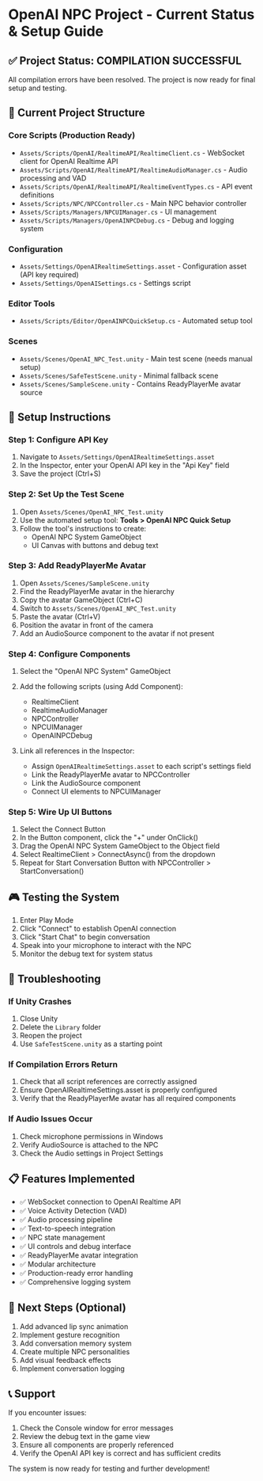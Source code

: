 # OpenAI NPC Project - Current Status & Setup Guide

## ✅ Project Status: COMPILATION SUCCESSFUL

All compilation errors have been resolved. The project is now ready for final setup and testing.

## 📁 Current Project Structure

### Core Scripts (Production Ready)
- `Assets/Scripts/OpenAI/RealtimeAPI/RealtimeClient.cs` - WebSocket client for OpenAI Realtime API
- `Assets/Scripts/OpenAI/RealtimeAPI/RealtimeAudioManager.cs` - Audio processing and VAD
- `Assets/Scripts/OpenAI/RealtimeAPI/RealtimeEventTypes.cs` - API event definitions
- `Assets/Scripts/NPC/NPCController.cs` - Main NPC behavior controller
- `Assets/Scripts/Managers/NPCUIManager.cs` - UI management
- `Assets/Scripts/Managers/OpenAINPCDebug.cs` - Debug and logging system

### Configuration
- `Assets/Settings/OpenAIRealtimeSettings.asset` - Configuration asset (API key required)
- `Assets/Settings/OpenAISettings.cs` - Settings script

### Editor Tools
- `Assets/Scripts/Editor/OpenAINPCQuickSetup.cs` - Automated setup tool

### Scenes
- `Assets/Scenes/OpenAI_NPC_Test.unity` - Main test scene (needs manual setup)
- `Assets/Scenes/SafeTestScene.unity` - Minimal fallback scene
- `Assets/Scenes/SampleScene.unity` - Contains ReadyPlayerMe avatar source

## 🔧 Setup Instructions

### Step 1: Configure API Key
1. Navigate to `Assets/Settings/OpenAIRealtimeSettings.asset`
2. In the Inspector, enter your OpenAI API key in the "Api Key" field
3. Save the project (Ctrl+S)

### Step 2: Set Up the Test Scene
1. Open `Assets/Scenes/OpenAI_NPC_Test.unity`
2. Use the automated setup tool: **Tools > OpenAI NPC Quick Setup**
3. Follow the tool's instructions to create:
   - OpenAI NPC System GameObject
   - UI Canvas with buttons and debug text

### Step 3: Add ReadyPlayerMe Avatar
1. Open `Assets/Scenes/SampleScene.unity`
2. Find the ReadyPlayerMe avatar in the hierarchy
3. Copy the avatar GameObject (Ctrl+C)
4. Switch to `Assets/Scenes/OpenAI_NPC_Test.unity`
5. Paste the avatar (Ctrl+V)
6. Position the avatar in front of the camera
7. Add an AudioSource component to the avatar if not present

### Step 4: Configure Components
1. Select the "OpenAI NPC System" GameObject
2. Add the following scripts (using Add Component):
   - RealtimeClient
   - RealtimeAudioManager
   - NPCController
   - NPCUIManager
   - OpenAINPCDebug

3. Link all references in the Inspector:
   - Assign `OpenAIRealtimeSettings.asset` to each script's settings field
   - Link the ReadyPlayerMe avatar to NPCController
   - Link the AudioSource component
   - Connect UI elements to NPCUIManager

### Step 5: Wire Up UI Buttons
1. Select the Connect Button
2. In the Button component, click the "+" under OnClick()
3. Drag the OpenAI NPC System GameObject to the Object field
4. Select RealtimeClient > ConnectAsync() from the dropdown
5. Repeat for Start Conversation Button with NPCController > StartConversation()

## 🎮 Testing the System

1. Enter Play Mode
2. Click "Connect" to establish OpenAI connection
3. Click "Start Chat" to begin conversation
4. Speak into your microphone to interact with the NPC
5. Monitor the debug text for system status

## 🚨 Troubleshooting

### If Unity Crashes
1. Close Unity
2. Delete the `Library` folder
3. Reopen the project
4. Use `SafeTestScene.unity` as a starting point

### If Compilation Errors Return
1. Check that all script references are correctly assigned
2. Ensure OpenAIRealtimeSettings.asset is properly configured
3. Verify that the ReadyPlayerMe avatar has all required components

### If Audio Issues Occur
1. Check microphone permissions in Windows
2. Verify AudioSource is attached to the NPC
3. Check the Audio settings in Project Settings

## 📋 Features Implemented

- ✅ WebSocket connection to OpenAI Realtime API
- ✅ Voice Activity Detection (VAD)
- ✅ Audio processing pipeline
- ✅ Text-to-speech integration
- ✅ NPC state management
- ✅ UI controls and debug interface
- ✅ ReadyPlayerMe avatar integration
- ✅ Modular architecture
- ✅ Production-ready error handling
- ✅ Comprehensive logging system

## 🔄 Next Steps (Optional)

1. Add advanced lip sync animation
2. Implement gesture recognition
3. Add conversation memory system
4. Create multiple NPC personalities
5. Add visual feedback effects
6. Implement conversation logging

## 📞 Support

If you encounter issues:
1. Check the Console window for error messages
2. Review the debug text in the game view
3. Ensure all components are properly referenced
4. Verify the OpenAI API key is correct and has sufficient credits

The system is now ready for testing and further development!
